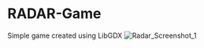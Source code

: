 # RADAR-Game
Simple game created using LibGDX
![Radar_Screenshot_1](https://user-images.githubusercontent.com/2842164/225004628-1fc9e530-1e11-4c9e-b36d-510ce34c1912.png)
